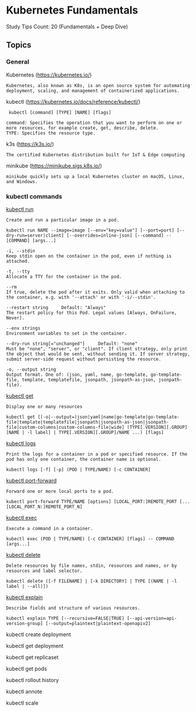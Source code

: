 # Kubernetes Fundamentals

Study Tips Count: 20 (Fundamentals + Deep Dive)

## Topics

### General

Kubernetes (https://kubernetes.io/)

```
Kubernetes, also known as K8s, is an open source system for automating deployment, scaling, and management of containerized applications.
```

kubectl (https://kubernetes.io/docs/reference/kubectl/)

```
 kubectl [command] [TYPE] [NAME] [flags]

command: Specifies the operation that you want to perform on one or more resources, for example create, get, describe, delete.
TYPE: Specifies the resource type. 
```

k3s (https://k3s.io/)

```
The certified Kubernetes distribution built for IoT & Edge computing
```

minikube (https://minikube.sigs.k8s.io/)

```
minikube quickly sets up a local Kubernetes cluster on macOS, Linux, and Windows.
```

### kubectl commands

[kubectl run](https://kubernetes.io/docs/reference/kubectl/generated/kubectl_run/)

```
Create and run a particular image in a pod.

kubectl run NAME --image=image [--env="key=value"] [--port=port] [--dry-run=server|client] [--overrides=inline-json] [--command] -- [COMMAND] [args...]

-i, --stdin
Keep stdin open on the container in the pod, even if nothing is attached.

-t, --tty
Allocate a TTY for the container in the pod.

--rm
If true, delete the pod after it exits. Only valid when attaching to the container, e.g. with '--attach' or with '-i/--stdin'.

--restart string     Default: "Always"
The restart policy for this Pod. Legal values [Always, OnFailure, Never].

--env strings
Environment variables to set in the container.

--dry-run string[="unchanged"]     Default: "none"
Must be "none", "server", or "client". If client strategy, only print the object that would be sent, without sending it. If server strategy, submit server-side request without persisting the resource.

-o, --output string
Output format. One of: (json, yaml, name, go-template, go-template-file, template, templatefile, jsonpath, jsonpath-as-json, jsonpath-file).
```

[kubectl get](https://kubernetes.io/docs/reference/kubectl/generated/kubectl_get/)

```
Display one or many resources

kubectl get [(-o|--output=)json|yaml|name|go-template|go-template-file|template|templatefile|jsonpath|jsonpath-as-json|jsonpath-file|custom-columns|custom-columns-file|wide] (TYPE[.VERSION][.GROUP] [NAME | -l label] | TYPE[.VERSION][.GROUP]/NAME ...) [flags]
```

[kubectl logs](https://kubernetes.io/docs/reference/kubectl/generated/kubectl_logs/)

```
Print the logs for a container in a pod or specified resource. If the pod has only one container, the container name is optional.

kubectl logs [-f] [-p] (POD | TYPE/NAME) [-c CONTAINER]
```

[kubectl port-forward](https://kubernetes.io/docs/reference/kubectl/generated/kubectl_port-forward/)

```
Forward one or more local ports to a pod.

kubectl port-forward TYPE/NAME [options] [LOCAL_PORT:]REMOTE_PORT [...[LOCAL_PORT_N:]REMOTE_PORT_N]
```

[kubectl exec](https://kubernetes.io/docs/reference/kubectl/generated/kubectl_exec/)

```
Execute a command in a container.

kubectl exec (POD | TYPE/NAME) [-c CONTAINER] [flags] -- COMMAND [args...]
```

[kubectl delete](https://kubernetes.io/docs/reference/kubectl/generated/kubectl_delete/)

```
Delete resources by file names, stdin, resources and names, or by resources and label selector.

kubectl delete ([-f FILENAME] | [-k DIRECTORY] | TYPE [(NAME | -l label | --all)])
```

[kubectl explain](https://kubernetes.io/docs/reference/kubectl/generated/kubectl_explain/)

```
Describe fields and structure of various resources.

kubectl explain TYPE [--recursive=FALSE|TRUE] [--api-version=api-version-group] [--output=plaintext|plaintext-openapiv2]
```

kubectl create deployment

kubectl get deployment

kubectl get replicaset

kubectl get pods

kubectl rollout history

kubectl annote

kubectl scale
